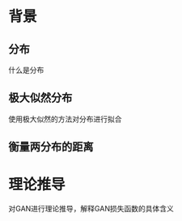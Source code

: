 # 背景

## 分布

什么是分布

## 极大似然分布

使用极大似然的方法对分布进行拟合

## 衡量两分布的距离



# 理论推导

对GAN进行理论推导，解释GAN损失函数的具体含义



